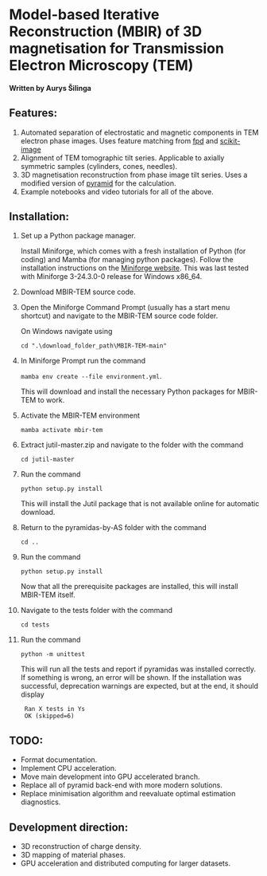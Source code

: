 # Model-based Iterative Reconstruction (MBIR) of 3D magnetisation for Transmission Electron Microscopy (TEM)
#### Written by Aurys Šilinga

## Features:
1. Automated separation of electrostatic and magnetic components in TEM electron phase images. Uses feature matching from [fpd](https://gitlab.com/fpdpy/fpd) and [scikit-image](https://scikit-image.org/)
2. Alignment of TEM tomographic tilt series. Applicable to axially symmetric samples (cylinders, cones, needles).
3. 3D magnetisation reconstruction from phase image tilt series. Uses a modified version of [pyramid](https://iffgit.fz-juelich.de/empyre/empyre) for the calculation.
4. Example notebooks and video tutorials for all of the above.

## Installation:
1. Set up a Python package manager. 

   Install Miniforge, which comes with a fresh installation of Python (for coding) and Mamba (for managing python packages).
   Follow the installation instructions on the [Miniforge website](https://conda-forge.org/miniforge).
   This was last tested with Miniforge 3-24.3.0-0 release for Windows x86_64.
2. Download MBIR-TEM source code.
3. Open the Miniforge Command Prompt (usually has a start menu shortcut) and navigate to the MBIR-TEM source code folder.

   On Windows navigate using
   
   `cd ".\download_folder_path\MBIR-TEM-main"`
4. In Miniforge Prompt run the command


   `mamba env create --file environment.yml`.
   
   This will download and install the necessary Python packages for MBIR-TEM to work.
5. Activate the MBIR-TEM environment

    `mamba activate mbir-tem`
6. Extract jutil-master.zip and navigate to the folder with the command 

   `cd jutil-master`

7. Run the command 

   `python setup.py install`
   
   This will install the Jutil package that is not available online for automatic download.
8. Return to the pyramidas-by-AS folder with the command 

   `cd ..`

9. Run the command 

   `python setup.py install`
   
    Now that all the prerequisite packages are installed, this will install MBIR-TEM itself.
10. Navigate to the tests folder with the command 

    `cd tests`
   
11. Run the command

    `python -m unittest`
   
    This will run all the tests and report if pyramidas was installed correctly. If something is wrong, an error will be shown.
    If the installation was successful, deprecation warnings are expected, but at the end, it should display 
    ```
     Ran X tests in Ys
     OK (skipped=6)
    ```


## TODO:
* Format documentation.
* Implement CPU acceleration.
* Move main development into GPU accelerated branch.
* Replace all of pyramid back-end with more modern solutions.
* Replace minimisation algorithm and reevaluate optimal estimation diagnostics.

## Development direction:
* 3D reconstruction of charge density.
* 3D mapping of material phases.
* GPU acceleration and distributed computing for larger datasets.
